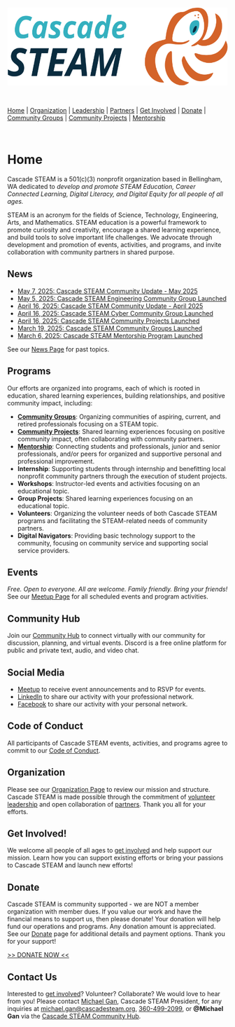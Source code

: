 <style>
  .header {
    display: none;
  }
  .footer {
    display: none;
  }
</style>

<p align="center"><img src="/assets/images/Cascade_STEAM_horizontal_logo_primary.svg" width="600" height="178" /></p>

<br>

[Home](/) | [Organization](/organization) | [Leadership](/leadership) | [Partners](/partners) | [Get Involved](/get-involved) | [Donate](/donate) | [Community Groups](/community-groups) | [Community Projects](/community-projects) | [Mentorship](/mentorship)

<br>

# Home

Cascade STEAM is a 501(c)(3) nonprofit organization based in Bellingham, WA dedicated to *develop and promote STEAM Education, Career Connected Learning, Digital Literacy, and Digital Equity for all people of all ages.*

STEAM is an acronym for the fields of Science, Technology, Engineering, Arts, and Mathematics. STEAM education is a powerful framework to promote curiosity and creativity, encourage a shared learning experience, and build tools to solve important life challenges. We advocate through development and promotion of events, activities, and programs, and invite collaboration with community partners in shared purpose.

## News

- [May 7, 2025: Cascade STEAM Community Update - May 2025](/news/cascade-steam-community-update-may-2025)
- [May 5, 2025: Cascade STEAM Engineering Community Group Launched](/engineering)
- [April 16, 2025: Cascade STEAM Community Update - April 2025](/news/cascade-steam-community-update-april-2025)
- [April 16, 2025: Cascade STEAM Cyber Community Group Launched](/cyber)
- [April 16, 2025: Cascade STEAM Community Projects Launched](/community-projects)
- [March 19, 2025: Cascade STEAM Community Groups Launched](/community-groups)
- [March 6, 2025: Cascade STEAM Mentorship Program Launched](/mentorship)

See our [News Page](/news) for past topics.

## Programs

Our efforts are organized into programs, each of which is rooted in education, shared learning experiences, building relationships, and positive community impact, including:
- **[Community Groups](/community-groups)**: Organizing communities of aspiring, current, and retired professionals focusing on a STEAM topic.
- **[Community Projects](/community-projects)**: Shared learning experiences focusing on positive community impact, often collaborating with community partners.
- **[Mentorship](/mentorship)**: Connecting students and professionals, junior and senior professionals, and/or peers for organized and supportive personal and professional improvement.
- **Internship**: Supporting students through internship and benefitting local nonprofit community partners through the execution of student projects.
- **Workshops**: Instructor-led events and activities focusing on an educational topic.
- **Group Projects**: Shared learning experiences focusing on an educational topic.
- **Volunteers**: Organizing the volunteer needs of both Cascade STEAM programs and facilitating the STEAM-related needs of community partners.
- **Digital Navigators**: Providing basic technology support to the community, focusing on community service and supporting social service providers. 

## Events

*Free. Open to everyone. All are welcome. Family friendly. Bring your friends!* See our [Meetup Page](https://meetup.com/cascadesteam) for all scheduled events and program activities.

## Community Hub

Join our [Community Hub](http://hub.cascadesteam.org) to connect virtually with our community for discussion, planning, and virtual events. Discord is a free online platform for public and private text, audio, and video chat.

## Social Media

- [Meetup](https://meetup.com/cascadesteam) to receive event announcements and to RSVP for events.
- [LinkedIn](https://linkedin.com/company/cascadesteam) to share our activity with your professional network.
- [Facebook](https://facebook.com/cascadesteam) to share our activity with your personal network.

## Code of Conduct

All participants of Cascade STEAM events, activities, and programs agree to commit to our [Code of Conduct](/conduct).

## Organization

Please see our [Organization Page](/organization) to review our mission and structure. Cascade STEAM is made possible through the commitment of [volunteer leadership](/leadership) and open collaboration of [partners](/partners). Thank you all for your efforts. 

## Get Involved!

We welcome all people of all ages to [get involved](/get-involved) and help support our mission. Learn how you can support existing efforts or bring your passions to Cascade STEAM and launch new efforts!

## Donate

Cascade STEAM is community supported - we are NOT a member organization with member dues. If you value our work and have the financial means to support us, then please donate\! Your donation will help fund our operations and programs. Any donation amount is appreciated. See our [Donate](/donate) page for additional details and payment options. Thank you for your support!<br>

[>> DONATE NOW <<](https://www.paypal.com/donate/?hosted_button_id=CLBXLN2E2ZU7C)

## Contact Us

Interested to [get involved](/get-involved)? Volunteer? Collaborate? We would love to hear from you! Please contact [Michael Gan](https://www.linkedin.com/in/michaelbgan), Cascade STEAM President, for any inquiries at [michael.gan@cascadesteam.org](mailto:michael.gan@cascadesteam.org), [360-499-2099](tel:3604992099), or **@Michael Gan** via the [Cascade STEAM Community Hub](http://hub.cascadesteam.org).
